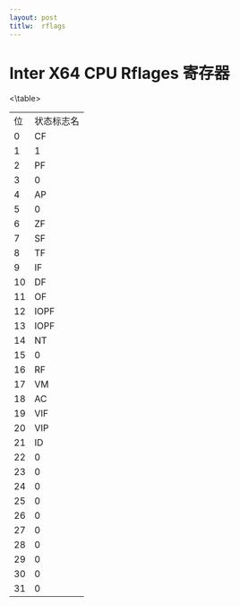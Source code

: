 ```yaml
---
layout:	post
titlw:	rflags
---
```


# Inter X64 CPU Rflages 寄存器

<table>
	<tr><td>位</td><td>状态标志名</td></tr>
	<tr><td>0</td><td>CF</td></tr>
	<tr><td>1</td><td>1</td></tr>
	<tr><td>2</td><td>PF</td></tr>
	<tr><td>3</td><td>0</td></tr>
	<tr><td>4</td><td>AP</td></tr>
	<tr><td>5</td><td>0</td></tr>
	<tr><td>6</td><td>ZF</td></tr>
	<tr><td>7</td><td>SF</td></tr>
	<tr><td>8</td><td>TF</td></tr>
	<tr><td>9</td><td>IF</td></tr>
	<tr><td>10</td><td>DF</td></tr>
	<tr><td>11</td><td>OF</td></tr>
	<tr><td>12</td><td>IOPF</td></tr>
	<tr><td>13</td><td>IOPF</td></tr>
	<tr><td>14</td><td>NT</td></tr>
	<tr><td>15</td><td>0</td></tr>
	<tr><td>16</td><td>RF</td></tr>
	<tr><td>17</td><td>VM</td></tr>
	<tr><td>18</td><td>AC</td></tr>
	<tr><td>19</td><td>VIF</td></tr>
	<tr><td>20</td><td>VIP</td></tr>
	<tr><td>21</td><td>ID</td></tr>
	<tr><td>22</td><td>0</td></tr>
	<tr><td>23</td><td>0</td></tr>
	<tr><td>24</td><td>0</td></tr>
	<tr><td>25</td><td>0</td></tr>
	<tr><td>26</td><td>0</td></tr>
	<tr><td>27</td><td>0</td></tr>
	<tr><td>28</td><td>0</td></tr>
	<tr><td>29</td><td>0</td></tr>
	<tr><td>30</td><td>0</td></tr>
	<tr><td>31</td><td>0</td></tr>
<\table>
